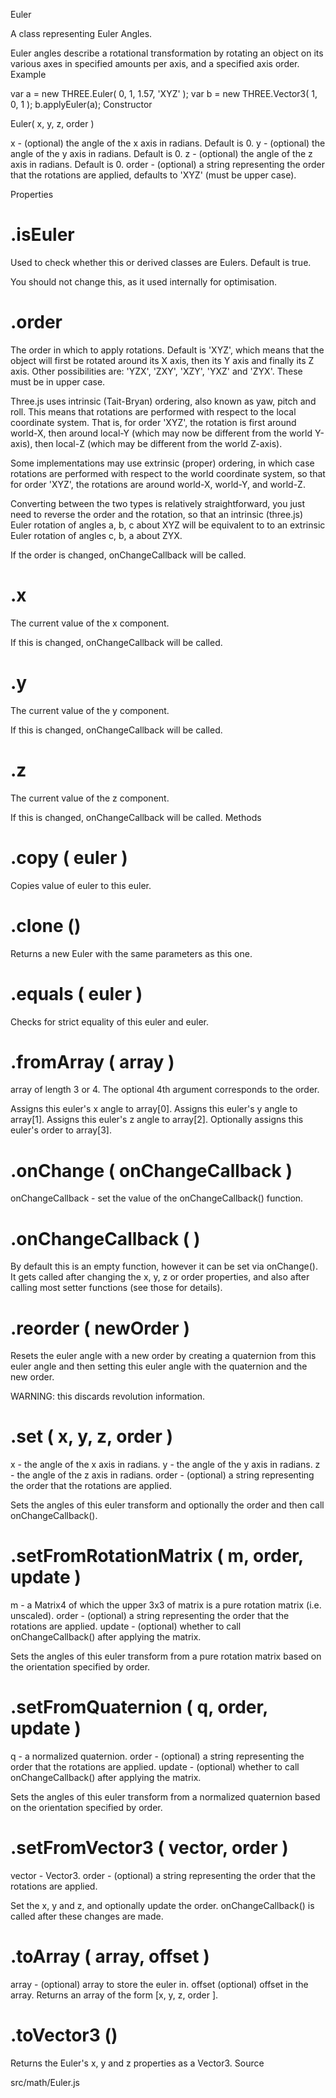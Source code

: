 Euler

A class representing Euler Angles.

Euler angles describe a rotational transformation by rotating an object on its various axes in specified amounts per axis, and a specified axis order.
Example

var a = new THREE.Euler( 0, 1, 1.57, 'XYZ' );
var b = new THREE.Vector3( 1, 0, 1 );
b.applyEuler(a);
Constructor

Euler( x, y, z, order )

x - (optional) the angle of the x axis in radians. Default is 0.
y - (optional) the angle of the y axis in radians. Default is 0.
z - (optional) the angle of the z axis in radians. Default is 0.
order - (optional) a string representing the order that the rotations are applied, defaults to 'XYZ' (must be upper case).

Properties

# .isEuler

Used to check whether this or derived classes are Eulers. Default is true.

You should not change this, as it used internally for optimisation.
# .order

The order in which to apply rotations. Default is 'XYZ', which means that the object will first be rotated around its X axis, then its Y axis and finally its Z axis. Other possibilities are: 'YZX', 'ZXY', 'XZY', 'YXZ' and 'ZYX'. These must be in upper case.

Three.js uses intrinsic (Tait-Bryan) ordering, also known as yaw, pitch and roll. This means that rotations are performed with respect to the local coordinate system. That is, for order 'XYZ', the rotation is first around world-X, then around local-Y (which may now be different from the world Y-axis), then local-Z (which may be different from the world Z-axis).

Some implementations may use extrinsic (proper) ordering, in which case rotations are performed with respect to the world coordinate system, so that for order 'XYZ', the rotations are around world-X, world-Y, and world-Z.

Converting between the two types is relatively straightforward, you just need to reverse the order and the rotation, so that an intrinsic (three.js) Euler rotation of angles a, b, c about XYZ will be equivalent to to an extrinsic Euler rotation of angles c, b, a about ZYX.

If the order is changed, onChangeCallback will be called.
# .x

The current value of the x component.

If this is changed, onChangeCallback will be called.
# .y

The current value of the y component.

If this is changed, onChangeCallback will be called.
# .z

The current value of the z component.

If this is changed, onChangeCallback will be called.
Methods

# .copy ( euler )

Copies value of euler to this euler.
# .clone ()

Returns a new Euler with the same parameters as this one.
# .equals ( euler )

Checks for strict equality of this euler and euler.
# .fromArray ( array )

array of length 3 or 4. The optional 4th argument corresponds to the order.

Assigns this euler's x angle to array[0]. 
Assigns this euler's y angle to array[1]. 
Assigns this euler's z angle to array[2]. 
Optionally assigns this euler's order to array[3].
# .onChange ( onChangeCallback )

onChangeCallback - set the value of the onChangeCallback() function.
# .onChangeCallback ( )

By default this is an empty function, however it can be set via onChange().
It gets called after changing the x, y, z or order properties, and also after calling most setter functions (see those for details).
# .reorder ( newOrder )

Resets the euler angle with a new order by creating a quaternion from this euler angle and then setting this euler angle with the quaternion and the new order. 

WARNING: this discards revolution information.
# .set ( x, y, z, order )

x - the angle of the x axis in radians.
y - the angle of the y axis in radians.
z - the angle of the z axis in radians.
order - (optional) a string representing the order that the rotations are applied.

Sets the angles of this euler transform and optionally the order and then call onChangeCallback().
# .setFromRotationMatrix ( m, order, update )

m - a Matrix4 of which the upper 3x3 of matrix is a pure rotation matrix (i.e. unscaled).
order - (optional) a string representing the order that the rotations are applied.
update - (optional) whether to call onChangeCallback() after applying the matrix.

Sets the angles of this euler transform from a pure rotation matrix based on the orientation specified by order.
# .setFromQuaternion ( q, order, update )

q - a normalized quaternion.
order - (optional) a string representing the order that the rotations are applied.
update - (optional) whether to call onChangeCallback() after applying the matrix.

Sets the angles of this euler transform from a normalized quaternion based on the orientation specified by order.
# .setFromVector3 ( vector, order )

vector - Vector3.
order - (optional) a string representing the order that the rotations are applied.

Set the x, y and z, and optionally update the order. onChangeCallback() is called after these changes are made.
# .toArray ( array, offset )

array - (optional) array to store the euler in.
offset (optional) offset in the array.
Returns an array of the form [x, y, z, order ].
# .toVector3 ()

Returns the Euler's x, y and z properties as a Vector3.
Source

src/math/Euler.js